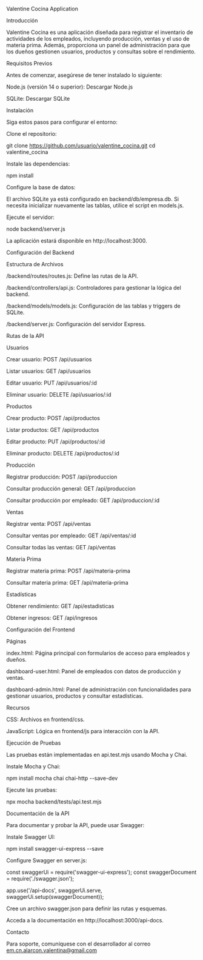 Valentine Cocina Application

Introducción

Valentine Cocina es una aplicación diseñada para registrar el inventario de actividades de los empleados, incluyendo producción, ventas y el uso de materia prima. Además, proporciona un panel de administración para que los dueños gestionen usuarios, productos y consultas sobre el rendimiento.

Requisitos Previos

Antes de comenzar, asegúrese de tener instalado lo siguiente:

Node.js (versión 14 o superior): Descargar Node.js

SQLite: Descargar SQLite

Instalación

Siga estos pasos para configurar el entorno:

Clone el repositorio:

git clone https://github.com/usuario/valentine_cocina.git
cd valentine_cocina

Instale las dependencias:

npm install

Configure la base de datos:

El archivo SQLite ya está configurado en backend/db/empresa.db. Si necesita inicializar nuevamente las tablas, utilice el script en models.js.

Ejecute el servidor:

node backend/server.js

La aplicación estará disponible en http://localhost:3000.

Configuración del Backend

Estructura de Archivos

/backend/routes/routes.js: Define las rutas de la API.

/backend/controllers/api.js: Controladores para gestionar la lógica del backend.

/backend/models/models.js: Configuración de las tablas y triggers de SQLite.

/backend/server.js: Configuración del servidor Express.

Rutas de la API

Usuarios

Crear usuario: POST /api/usuarios

Listar usuarios: GET /api/usuarios

Editar usuario: PUT /api/usuarios/:id

Eliminar usuario: DELETE /api/usuarios/:id

Productos

Crear producto: POST /api/productos

Listar productos: GET /api/productos

Editar producto: PUT /api/productos/:id

Eliminar producto: DELETE /api/productos/:id

Producción

Registrar producción: POST /api/produccion

Consultar producción general: GET /api/produccion

Consultar producción por empleado: GET /api/produccion/:id

Ventas

Registrar venta: POST /api/ventas

Consultar ventas por empleado: GET /api/ventas/:id

Consultar todas las ventas: GET /api/ventas

Materia Prima

Registrar materia prima: POST /api/materia-prima

Consultar materia prima: GET /api/materia-prima

Estadísticas

Obtener rendimiento: GET /api/estadisticas

Obtener ingresos: GET /api/ingresos

Configuración del Frontend

Páginas

index.html: Página principal con formularios de acceso para empleados y dueños.

dashboard-user.html: Panel de empleados con datos de producción y ventas.

dashboard-admin.html: Panel de administración con funcionalidades para gestionar usuarios, productos y consultar estadísticas.

Recursos

CSS: Archivos en frontend/css.

JavaScript: Lógica en frontend/js para interacción con la API.

Ejecución de Pruebas

Las pruebas están implementadas en api.test.mjs usando Mocha y Chai.

Instale Mocha y Chai:

npm install mocha chai chai-http --save-dev

Ejecute las pruebas:

npx mocha backend/tests/api.test.mjs

Documentación de la API

Para documentar y probar la API, puede usar Swagger:

Instale Swagger UI:

npm install swagger-ui-express --save

Configure Swagger en server.js:

const swaggerUi = require('swagger-ui-express');
const swaggerDocument = require('./swagger.json');

app.use('/api-docs', swaggerUi.serve, swaggerUi.setup(swaggerDocument));

Cree un archivo swagger.json para definir las rutas y esquemas.

Acceda a la documentación en http://localhost:3000/api-docs.

Contacto

Para soporte, comuníquese con el desarrollador al correo em.cn.alarcon.valentina@gmail.com